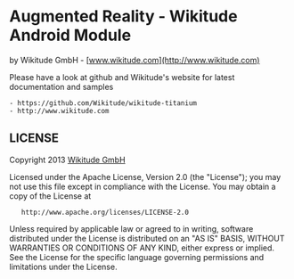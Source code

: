 # Augmented Reality - Wikitude Android Module
by Wikitude GmbH - [www.wikitude.com](http://www.wikitude.com)



Please have a look at github and Wikitude's website for latest documentation and samples

	- https://github.com/Wikitude/wikitude-titanium
	- http://www.wikitude.com



## LICENSE

   Copyright 2013 [Wikitude GmbH](http://www.wikitude.com)

   Licensed under the Apache License, Version 2.0 (the "License");
   you may not use this file except in compliance with the License.
   You may obtain a copy of the License at

       http://www.apache.org/licenses/LICENSE-2.0

   Unless required by applicable law or agreed to in writing, software
   distributed under the License is distributed on an "AS IS" BASIS,
   WITHOUT WARRANTIES OR CONDITIONS OF ANY KIND, either express or implied.
   See the License for the specific language governing permissions and
   limitations under the License.
   

